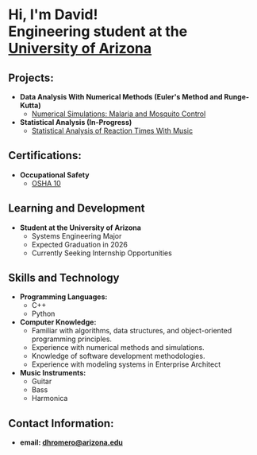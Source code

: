 <h1>Hi, I'm David! <br/>Engineering student at the <a href="https://engineering.arizona.edu/index">University of Arizona</a>
<h2> Projects:</h2>

- <b>Data Analysis With Numerical Methods (Euler's Method and Runge-Kutta)</b>
  - [Numerical Simulations: Malaria and Mosquito Control](https://github.com/)
- <b>Statistical Analysis (In-Progress)</b>
  - [Statistical Analysis of Reaction Times With Music](https://github.com/)

<h2>Certifications:</h2>

- <b>Occupational Safety </b>
  - [OSHA 10](https://www.osha.com/courses/outreach-10-hour.html)
    
 <h2>Learning and Development</h2>
<ul>
  <li><b>Student at the University of Arizona</b>
    <ul>
      <li>Systems Engineering Major</li>
      <li>Expected Graduation in 2026</li>
      <li>Currently Seeking Internship Opportunities</li>
    </ul>
  </li>
</ul>

<h2>Skills and Technology</h2>
<ul>
  <li><b>Programming Languages:</b>
    <ul>
      <li>C++</li>
      <li>Python</li>
    </ul>
  </li>
  <li><b>Computer Knowledge:</b>
    <ul>
      <li>Familiar with algorithms, data structures, and object-oriented programming principles.</li>
      <li>Experience with numerical methods and simulations.</li>
      <li>Knowledge of software development methodologies.</li>
      <li>Experience with modeling systems in Enterprise Architect</li>
    </ul>
  </li>
  <li><b>Music Instruments:</b>
    <ul>
      <li>Guitar</li>
      <li>Bass</li>
      <li>Harmonica</li>
    </ul>
  </li>
</ul>


<h2> Contact Information:</h2>

- <b>email: dhromero@arizona.edu</b>
